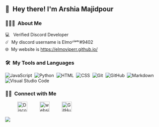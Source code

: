 <h2>👋 &nbsp;Hey there! I'm Arshia Majidpour</h2>
<h3>👨🏻‍💻 &nbsp;About Me </h3>

💻 &nbsp; Verified Discord Developer\
☄️ &nbsp;My discord username is Elmoⱽⁱᵖᵉʳ#9402\
🌐 &nbsp;My website is https://elmoviperr.github.io/


<h3>🛠️ &nbsp;My Tools and Languages </h3>

![JavaScript](https://img.shields.io/badge/-JavaScript-05122A?style=flat&logo=javascript)&nbsp;
![Python](https://img.shields.io/badge/-Python-05122A?style=flat&logo=python)&nbsp;
![HTML](https://img.shields.io/badge/-HTML-05122A?style=flat&logo=HTML5)&nbsp;
![CSS](https://img.shields.io/badge/-CSS-05122A?style=flat&logo=CSS3&logoColor=1572B6)&nbsp;
![Git](https://img.shields.io/badge/-Git-05122A?style=flat&logo=git)&nbsp;
![GitHub](https://img.shields.io/badge/-GitHub-05122A?style=flat&logo=github)&nbsp;
![Markdown](https://img.shields.io/badge/-Markdown-05122A?style=flat&logo=markdown)\
![Visual Studio Code](https://img.shields.io/badge/-Visual%20Studio%20Code-05122A?style=flat&logo=visual-studio-code&logoColor=007ACC)&nbsp;

<h3> 🤝🏻 &nbsp;Connect with Me </h3>

</a>&nbsp;&nbsp;&nbsp;&nbsp;&nbsp;&nbsp;&nbsp;&nbsp;&nbsp;
<a href="https://discord.gg/hwh87wMuyc" target="_blank"><img alt="Discord" title="Discord" height="32" width="32" src="https://raw.githubusercontent.com/peterthehan/peterthehan/master/assets/discord.svg"></a>&nbsp;&nbsp;&nbsp;&nbsp;&nbsp;&nbsp;&nbsp;&nbsp;&nbsp;
<a href="https://elmoviperr.github.io/" target="_blank"><img alt="website" title="website" height="32" width="32" src="http://cdn.onlinewebfonts.com/svg/img_190618.png"></a>&nbsp;&nbsp;&nbsp;&nbsp;&nbsp;&nbsp;&nbsp;&nbsp;&nbsp;
<a href="https://github.com/ElmoViperr"><img alt="GitHub" title="GitHub" height="32" width="32" src="https://raw.githubusercontent.com/peterthehan/peterthehan/master/assets/github.svg"></a>
</p>

<img src="https://discord.c99.nl/widget/theme-1/696605232372908032.png" >


